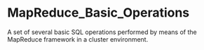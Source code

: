 # MapReduce_Basic_Operations
A set of several basic SQL operations performed by means of the MapReduce framework in a cluster environment.
